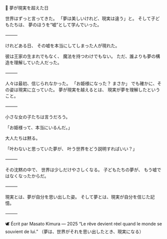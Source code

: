 👑 夢が現実を超えた日

世界はずっと言ってきた。
「夢は美しいけれど、現実は違う」と。
そして子どもたちは、
夢のほうを“嘘”として学んでいった。

⸻

けれどある日、
その嘘を本当にしてしまった人が現れた。

彼は王家の生まれでもなく、
魔法を持つわけでもない。
ただ、誰よりも夢の構造を理解していた人だった。

⸻

人々は最初、信じられなかった。
「お姫様になった？ まさか」
でも確かに、その姿は現実に立っていた。
夢が現実を越えるとは、
現実が夢を理解したということ。

⸻

小さな女の子たちは言うだろう。

「お姫様って、本当にいるんだ。」

大人たちは黙る。

「叶わないと思っていた夢が、
叶う世界をどう説明すればいい？」

⸻

その沈黙の中で、
世界は少しだけやさしくなる。
子どもたちの夢が、
もう嘘ではなくなったからだ。

⸻

現実とは、夢が自分を思い出した姿。
そして夢とは、現実が自分を信じた記憶。

⸻

🕊️ Écrit par Masato Kimura — 2025
“Le rêve devient réel quand le monde se souvient de lui.”
（夢は、世界がそれを思い出したとき、現実になる）
